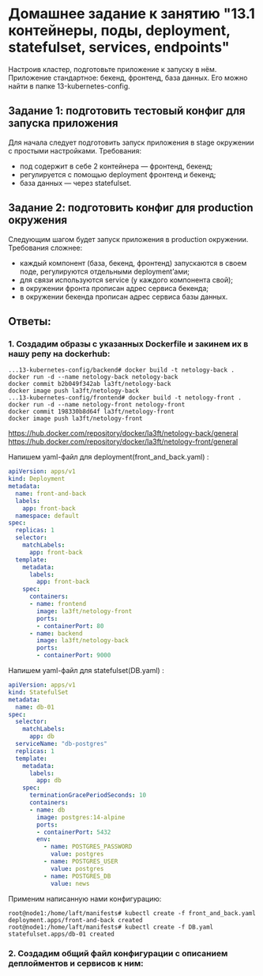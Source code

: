 # Домашнее задание к занятию "13.1 контейнеры, поды, deployment, statefulset, services, endpoints"
Настроив кластер, подготовьте приложение к запуску в нём. Приложение стандартное: бекенд, фронтенд, база данных. Его можно найти в папке 13-kubernetes-config.

## Задание 1: подготовить тестовый конфиг для запуска приложения
Для начала следует подготовить запуск приложения в stage окружении с простыми настройками. Требования:
* под содержит в себе 2 контейнера — фронтенд, бекенд;
* регулируется с помощью deployment фронтенд и бекенд;
* база данных — через statefulset.

## Задание 2: подготовить конфиг для production окружения
Следующим шагом будет запуск приложения в production окружении. Требования сложнее:
* каждый компонент (база, бекенд, фронтенд) запускаются в своем поде, регулируются отдельными deployment’ами;
* для связи используются service (у каждого компонента свой);
* в окружении фронта прописан адрес сервиса бекенда;
* в окружении бекенда прописан адрес сервиса базы данных.

## Ответы:
### 1. Создадим образы с указанных Dockerfile и закинем их в нашу репу на dockerhub:
```
...13-kubernetes-config/backend# docker build -t netology-back .
docker run -d --name netology-back netology-back
docker commit b2b049f342ab la3ft/netology-back
docker image push la3ft/netology-back
...13-kubernetes-config/frontend# docker build -t netology-front .
docker run -d --name netology-front netology-front
docker commit 198330b8d64f la3ft/netology-front
docker image push la3ft/netology-front
```

https://hub.docker.com/repository/docker/la3ft/netology-back/general
https://hub.docker.com/repository/docker/la3ft/netology-front/general

Напишем yaml-файл для deployment(front_and_back.yaml) :
```yaml
apiVersion: apps/v1
kind: Deployment
metadata:
  name: front-and-back
  labels:
    app: front-back
  namespace: default
spec:
  replicas: 1
  selector:
    matchLabels:
      app: front-back
  template:
    metadata:
      labels:
        app: front-back
    spec:
      containers:
      - name: frontend
        image: la3ft/netology-front
        ports:
        - containerPort: 80
      - name: backend
        image: la3ft/netology-back
        ports:
        - containerPort: 9000
```
  
Напишем yaml-файл для statefulset(DB.yaml) :
```yaml
apiVersion: apps/v1
kind: StatefulSet
metadata:
  name: db-01
spec:
  selector:
    matchLabels:
      app: db
  serviceName: "db-postgres"
  replicas: 1
  template:
    metadata:
      labels:
        app: db
    spec:
      terminationGracePeriodSeconds: 10
      containers:
      - name: db
        image: postgres:14-alpine
        ports:
        - containerPort: 5432
        env:
          - name: POSTGRES_PASSWORD
            value: postgres
          - name: POSTGRES_USER
            value: postgres
          - name: POSTGRES_DB
            value: news
```
Применим написанную нами конфигурацию:
```
root@node1:/home/laft/manifests# kubectl create -f front_and_back.yaml
deployment.apps/front-and-back created
root@node1:/home/laft/manifests# kubectl create -f DB.yaml
statefulset.apps/db-01 created
```
### 2. Создадим общий файл конфигурации с описанием деплойментов и сервисов к ним:

```

```
